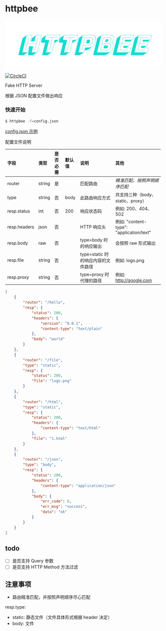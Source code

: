 # httpbee

![](logo.png)

[![CircleCI](https://circleci.com/gh/haozibi/httpbee.svg?style=svg&circle-token=459b435a854f30ff9ac58dcf43469a01ee369a23)](https://circleci.com/gh/haozibi/httpbee)

Fake HTTP Server

根据 JSON 配置文件做出响应

### 快速开始

```bash
$ httpbee -f=config.json
```

[config.json 示例](examples/config.json)

配置文件说明

|字段|类型|是否必需|默认值|说明|其他|
|:--|:--|:--|:--|:--|:--|
|router|string|是||匹配路由|*精准匹配，按照声明顺序匹配*|
|type|string|否|body|此路由响应方式|共支持三种（body、static、proxy）|
|resp.status|int|否|200|响应状态码|例如: 200、404、502|
|resp.headers|json|否||HTTP 响应头|例如: "content-type": "application/text" |
|resp.body|raw|否||type=body 时的响应输出|会按照 raw 形式输出|
|resp.file|string|否||type=static 时的响应内容的文件路径|例如: logo.png|
|resp.proxy|string|否||type=proxy 时代理的路径|例如: http://google.com|

```json
[
    {
        "router": "/hello",
        "resp": {
            "status": 200,
            "headers": {
                "version": "0.0.1",
                "content-type": "text/plain"
            },
            "body": "world"
        }
    },
    {
        "router": "/file",
        "type": "static",
        "resp": {
            "status": 200,
            "file": "logo.png"
        }
    },
    {
        "router": "/html",
        "type": "static",
        "resp": {
            "status": 200,
            "headers": {
                "content-type": "text/html"
            },
            "file": "1.html"
        }
    },
    {
        "router": "/json",
        "type": "body",
        "resp": {
            "status": 200,
            "headers": {
                "content-type": "application/json"
            },
            "body": {
                "err_code": 0,
                "err_msg": "success",
                "data": "ok"
            }
        }
    }
]
```

## todo

- [ ] 是否支持 Query 参数
- [ ] 是否支持 HTTP Method 方法过滤

## 注意事项

- 路由精准匹配，并按照声明顺序尽心匹配

resp.type:

- static: 静态文件（文件具体形式根据 header 决定）
- body: 文件